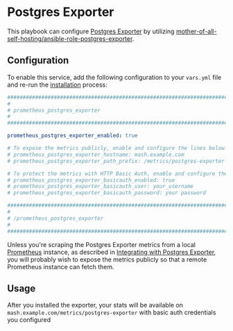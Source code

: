 # Postgres Exporter

This playbook can configure [Postgres Exporter](https://github.com/prometheus-community/postgres_exporter) by utilizing [mother-of-all-self-hosting/ansible-role-postgres-exporter](https://github.com/mother-of-all-self-hosting/ansible-role-prometheus-postgres-exporter.git).


## Configuration

To enable this service, add the following configuration to your `vars.yml` file and re-run the [installation](../installing.md) process:

```yaml
########################################################################
#                                                                      #
# prometheus_postgres_exporter                                                    #
#                                                                      #
########################################################################

prometheus_postgres_exporter_enabled: true

# To expose the metrics publicly, enable and configure the lines below:
# prometheus_postgres_exporter_hostname: mash.example.com
# prometheus_postgres_exporter_path_prefix: /metrics/postgres-exporter

# To protect the metrics with HTTP Basic Auth, enable and configure the lines below:
# prometheus_postgres_exporter_basicauth_enabled: true
# prometheus_postgres_exporter_basicauth_user: your_username
# prometheus_postgres_exporter_basicauth_password: your password

########################################################################
#                                                                      #
# /prometheus_postgres_exporter                                                   #
#                                                                      #
########################################################################
```

Unless you're scraping the Postgres Exporter metrics from a local [Prometheus](prometheus.md) instance, as described in [Integrating with Postgres Exporter](prometheus.md#integrating-with-postgres-exporter), you will probably wish to expose the metrics publicly so that a remote Prometheus instance can fetch them.

## Usage

After you installed the exporter, your stats will be available on `mash.example.com/metrics/postgres-exporter` with basic auth credentials you configured

